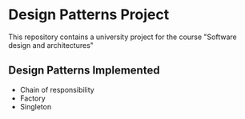 # Design Patterns Project

This repository contains a university project for the course "Software design and architectures"

## Design Patterns Implemented
- Chain of responsibility
- Factory
- Singleton
